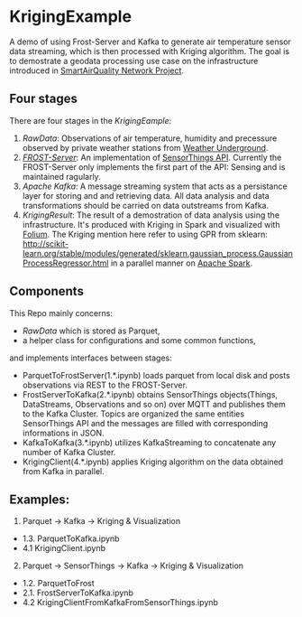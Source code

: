 # KrigingExample

A demo of using Frost-Server and Kafka to generate air temperature sensor data streaming, which is then processed with Kriging algorithm. The goal is to demostrate a geodata processing use case on the infrastructure introduced in [SmartAirQuality Network Project](http://smartaq.net/).

## Four stages

There are four stages in the *KrigingEample*:
1. *RawData*: Observations of air temperature, humidity and precessure observed by private weather stations from [Weather Underground](https://www.wunderground.com/).
2. [*FROST-Server*](https://github.com/FraunhoferIOSB/FROST-Server): An implementation of [SensorThings API](http://www.opengeospatial.org/standards/sensorthings). Currently the FROST-Server only implements the first part of the API: Sensing and is maintained ragularly.
3. *Apache Kafka*: A message streaming system that acts as a persistance layer for storing and and retrieving data. All data analysis and data transformations should be carried on data outstreams from Kafka.
4. *KrigingResult*: The result of a demostration of data analysis using the infrastructure. It's produced with Kriging in Spark and visualized with [Folium](https://github.com/python-visualization/folium). The Kriging mention here refer to using GPR from sklearn: http://scikit-learn.org/stable/modules/generated/sklearn.gaussian_process.GaussianProcessRegressor.html in a parallel manner on [Apache Spark](https://spark.apache.org/).

## Components

This Repo mainly concerns:
* *RawData* which is stored as Parquet,
* a helper class for configurations and some common functions,

and implements interfaces between stages:
* ParquetToFrostServer(1.\*.ipynb) loads parquet from local disk and posts observations via REST to the FROST-Server.
* FrostServerToKafka(2.\*.ipynb) obtains SensorThings objects(Things, DataStreams, Observations and so on) over MQTT and publishes them to the Kafka Cluster. Topics are organized the same entities SensorThings API and the messages are filled with corresponding informations in JSON.
* KafkaToKafka(3.\*.ipynb) utilizes KafkaStreaming to concatenate any number of Kafka Cluster. 
* KrigingClient(4.\*.ipynb) applies Kriging algorithm on the data obtained from Kafka in parallel.

## Examples:

1. Parquet -> Kafka -> Kriging & Visualization
  - 1.3. ParquetToKafka.ipynb
  - 4.1 KrigingClient.ipynb
  
2. Parquet -> SensorThings -> Kafka -> Kriging & Visualization
  - 1.2. ParquetToFrost
  - 2.1. FrostServerToKafka.ipynb
  - 4.2 KrigingClientFromKafkaFromSensorThings.ipynb
